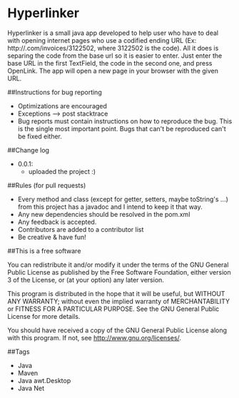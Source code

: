 # Hyperlinker

Hyperlinker is a small java app developed to help user who have to deal with opening internet pages who use a codified ending URL (Ex: http://<mysite>.com/invoices/3122502, where 3122502 is the code). 
All it does is separing the code from the base url so it is easier to enter. Just enter the base URL in the first TextField, the code in the second one, and press OpenLink. The app will open a new page in your browser with the given URL.

##Instructions for bug reporting

- Optimizations are encouraged
- Exceptions --> post stacktrace
- Bug reports must contain instructions on how to reproduce the bug. This is the single most important point. Bugs that can't be reproduced can't be fixed either.

##Change log
- 0.0.1:
	* uploaded the project :)

##Rules (for pull requests)

- Every method and class (except for getter, setters, maybe toString's ...) from this project has a javadoc and I intend to keep it that way.
- Any new dependencies should be resolved in the pom.xml
- Any feedback is accepted.
- Contributors are added to a contributor list
- Be creative & have fun!

##This is a free software

You can redistribute it and/or modify it under the terms of the GNU General Public License as published by the Free Software Foundation, either version 3 of the License, or (at your option) any later version.

This program is distributed in the hope that it will be useful, but WITHOUT ANY WARRANTY; without even the implied warranty of MERCHANTABILITY or FITNESS FOR A PARTICULAR PURPOSE. See the GNU General Public License for more details.

You should have received a copy of the GNU General Public License along with this program. If not, see http://www.gnu.org/licenses/.

##Tags

- Java
- Maven
- Java awt.Desktop
- Java Net